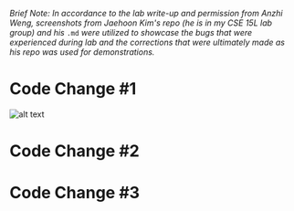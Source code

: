 *Brief Note: In accordance to the lab write-up and permission from Anzhi Weng, screenshots from Jaehoon Kim's repo (he is in my CSE 15L lab group) and his* ```.md``` *were utilized to showcase the bugs that were experienced during lab and the corrections that were ultimately made as his repo was used for demonstrations.*

# Code Change #1
![alt text](https://user-images.githubusercontent.com/81746604/151633182-dfd1e949-9144-4948-95cf-1601d0ba9d82.png)

# Code Change #2

# Code Change #3
